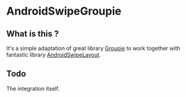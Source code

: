# AndroidSwipeGroupie

## What is this ?

It's a simple adaptation of great library [Groupie](https://github.com/lisawray/groupie) to work together with fantastic library [AndroidSwipeLayout](https://github.com/daimajia/AndroidSwipeLayout).

## Todo

The integration itself.
